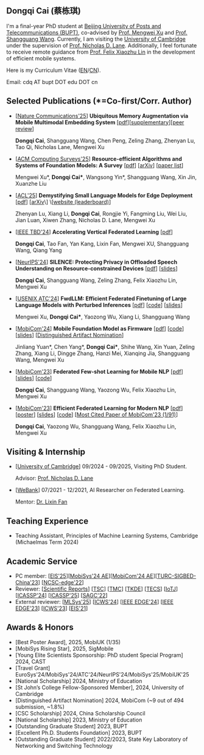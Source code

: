 ## Dongqi Cai (蔡栋琪)
<!-- Potential English Name: Kenny, Leo, Jasper -->
 <!-- Jasper is a gemstone associated with peace and tranquility. The name could symbolize the serene and beautiful moment captured in the phrase, connecting to the earthly yet ethereal nature of such a state. -->

I'm a final-year PhD student at 
[Beijing University of Posts and Telecommunications (BUPT)](https://www.bupt.edu.cn/), co-advised by [Prof. Mengwei Xu](https://xumengwei.github.io/) and [Prof. Shangguang Wang](http://www.sguangwang.com/). 
Currently, I am visiting the [University of Cambridge](https://www.cam.ac.uk) under the supervision of [Prof. Nicholas D. Lane](http://niclane.org).
Additionally, I feel fortunate to receive remote guidance from [Prof. Felix Xiaozhu Lin](https://fxlin.github.io/) in the development of efficient mobile systems.
<!-- Starting from September,  -->
Here is my Curriculum Vitae ([EN](/materials/cv-cdq-full.pdf)/[CN](/materials/cv-cdq-full-cn.pdf)).

<!-- [State Key Laboratory of Networking and Switching Technology](https://sklnst.bupt.edu.cn/), [Computer Science Department](https://scs.bupt.edu.cn/),  -->

<!-- I got my B.S. degree from [BUPT](https://www.bupt.edu.cn/) in 2021. -->

Email: cdq AT bupt DOT edu DOT cn

<!-- ## News!
- \[2024-05\] Paper on Forward-only FL was accepted by [ATC'24](https://www.usenix.org/conference/atc24)
- \[2024-04\] Invited to deliver a keynote speech at CCF Talk series
- \[2024-03\] Glad to serve as part of the [Artifact Evaluation PC](https://mobisys24ae.hotcrp.com/users/pc) at [MobiSys'24](https://www.sigmobile.org/mobisys/2024/) 
- \[2024-02\] Glad to serve as part of the [Artifact Evaluation PC](https://mobicom24ae.hotcrp.com/users/pc) at [MobiCom'24](https://www.sigmobile.org/mobicom/2024/) 
- \[2023-11\] Paper on mobile foundation model was conditionally accepted by [MobiCom'24](https://www.sigmobile.org/mobicom/2024/)
- \[2023-10\] Honored to present two papers at [MobiCom'23](https://www.sigmobile.org/mobicom/2023/) and immensely grateful for the mentorship from [Marco Gruteser](https://www.winlab.rutgers.edu/~gruteser/) -->

## Selected Publications (*=Co-first/Corr. Author)
<!-- - \[[arXiv](https://arxiv.org/abs/2409.15790)\] **Small Language Models: Survey, Measurements, and Insights** \[[pdf](pdf/arXiv-SLM-survey.pdf)\] \[[leader board](https://github.com/UbiquitousLearning/SLM_Survey)\]

  Zhenyan Lu, Xiang Li, **Dongqi Cai**, Rongjie Yi, Fangming Liu, Xiwen Zhang, Nicholas D. Lane, Mengwei Xu -->

- \[[Nature Communications'25](https://doi.org/10.1038/s41467-025-60802-5)\] **Ubiquitous Memory Augmentation via Mobile Multimodal Embedding System** \[[pdf](pdf/s41467-025-60802.pdf)\][[supplementary](pdf/NC25-Reminisce-supplementary.pdf)\][[peer review](pdf/NC25-Reminisce-review.pdf)\]

  **Dongqi Cai**, Shangguang Wang, Chen Peng, Zeling Zhang, Zhenyan Lu, Tao Qi, Nicholas Lane, Mengwei Xu

- \[[ACM Computing Surveys'25](https://dl.acm.org/doi/10.1145/3706418)\] **Resource-efficient Algorithms and Systems of Foundation Models: A Survey** \[[pdf](pdf/CSUR25-llm-survey.pdf)\] \[[arXiv](https://arxiv.org/pdf/2401.08092)\] \[[paper list](https://github.com/UbiquitousLearning/Efficient_Foundation_Model_Survey)\]

  Mengwei Xu\*, **Dongqi Cai\***, Wangsong Yin\*, Shangguang Wang, Xin Jin, Xuanzhe Liu

- \[[ACL'25](https://openreview.net/forum?id=qRhhT1BoUq#discussion)\] **Demystifying Small Language Models for Edge Deployment** \[[pdf](pdf/ACL25-SLM.pdf)\] \[[arXiv](https://arxiv.org/pdf/2409.15790?)\] \[[website (leaderboard)](https://ubiquitouslearning.github.io/TinyLLMLeaderBoard/#/slm)\] 

  Zhenyan Lu, Xiang Li, **Dongqi Cai**, Rongjie Yi, Fangming Liu, Wei Liu, Jian Luan, Xiwen Zhang, Nicholas D. Lane, Mengwei Xu

- \[[IEEE TBD'24](https://ieeexplore.ieee.org/document/9835002)\] **Accelerating Vertical Federated Learning** \[[pdf](pdf/TBD22.pdf)\]

  **Dongqi Cai**, Tao Fan, Yan Kang, Lixin Fan, Mengwei XU, Shangguang Wang, Qiang Yang
  
- \[[NeurIPS'24](https://neurips.cc/virtual/2024/poster/93343)\] **SILENCE: Protecting Privacy in Offloaded Speech Understanding on Resource-constrained Devices** \[[pdf](pdf/main-NeurIPS24-SILENCE.pdf)\] \[[slides](slides/NeurIPS24-silence-slides.pdf)\]

  **Dongqi Cai**, Shangguang Wang, Zeling Zhang, Felix Xiaozhu Lin, Mengwei Xu

<!-- - \[arXiv\] **A Survey of Backpropagation-free Training For LLMs** \[[pdf](pdf/arXiv-Fwd-Survey.pdf)\] 

  Hanzi Mei, **Dongqi Cai**, Yaozong Wu, Shangguang Wang, Mengwei Xu -->

- \[[USENIX ATC'24](https://www.usenix.org/conference/atc24/presentation/xu-mengwei)\] **FwdLLM: Efficient Federated Finetuning of Large Language Models with Perturbed Inferences** \[[pdf](pdf/ATC24-FwdLLM.pdf)\] \[[code](https://github.com/UbiquitousLearning/FwdLLM)\]  \[[slides](slides/ATC-FwdlLM.pdf)\]

  Mengwei Xu, **Dongqi Cai\***, Yaozong Wu, Xiang Li, Shangguang Wang 


- \[[MobiCom'24](https://dl.acm.org/doi/10.1145/3636534.3649361)] **Mobile Foundation Model as Firmware** \[[pdf](pdf/MobiCom24-M4.pdf)\] \[[code](https://github.com/UbiquitousLearning/MobileFM)\]  \[[slides](slides/Mobicom24-M4.pdf)\] \[[Distinguished Artifact Nomination](awards/Mobicom24-M4-ae-nomination.pdf)\]

  Jinliang Yuan\*, Chen Yang\*, **Dongqi Cai\***, Shihe Wang, Xin Yuan, Zeling Zhang, Xiang Li, Dingge Zhang, Hanzi Mei, Xianqing Jia, Shangguang Wang, Mengwei Xu

- \[[MobiCom'23](https://dl.acm.org/doi/10.1145/3570361.3613277)\] **Federated Few-shot Learning for Mobile NLP** \[[pdf](pdf/MobiCom23-FeS.pdf)\] \[[slides](slides/MobiCom-FeS-bk.pdf)\] \[[code](https://github.com/UbiquitousLearning/FeS)\] 

  **Dongqi Cai**, Shangguang Wang, Yaozong Wu, Felix Xiaozhu Lin, Mengwei Xu

- \[[MobiCom'23](https://dl.acm.org/doi/10.1145/3570361.3592505)\] **Efficient Federated Learning for Modern NLP** \[[pdf](pdf/MobiCom23-FedAdapter.pdf)\] \[[poster](pdf/TURC-FedAdapter.pdf)\] \[[slides](slides/MobiCom-AdaFL-bk.pdf)\] \[[code](https://github.com/UbiquitousLearning/FedAdapter)\] \[[Most Cited Paper of MobiCom'23 (1/91)](https://scholar.google.com.ec/citations?hl=en&view_op=list_hcore&venue=CYo1GjC2fW8J.2025&cstart=20)\]

  **Dongqi Cai**, Yaozong Wu, Shangguang Wang, Felix Xiaozhu Lin, Mengwei Xu



## Visiting & Internship
- \[[University of Cambridge](https://fate.readthedocs.io/en/latest/)\] 09/2024 - 09/2025, Visiting PhD Student. 

  Advisor: [Prof. Nicholas D. Lane](http://niclane.org)
- \[[WeBank](https://www.webank.com/en/)\] 07/2021 - 12/2021, AI Researcher on Federated Learning. 

  Mentor: [Dr. Lixin Fan](https://scholar.google.fi/citations?user=fOsgdn0AAAAJ&hl=en)

## Teaching Experience
- Teaching Assistant, Principles of Machine Learning Systems, Cambridge (Michaelmas Term 2024)

## Academic Service
- PC member: \[[EIS'25](https://embedded-ai.org/2025/)]\[[MobiSys'24 AE](https://mobisys24ae.hotcrp.com/)]\[[MobiCom'24 AE](https://mobicom24ae.hotcrp.com/)]\[[TURC-SIGBED-China'23](https://www.acmturc.com/2023/cn/SIGBED_China.html)\] \[[NCSC-edge'22](https://conf.ccf.org.cn/web/api/m9644563065535242241649985902214.action)\] 
- Reviewer:  [[Scientific Reports](https://www.nature.com/srep/)\] \[[TSC](https://ieeexplore.ieee.org/document/4688915)\] \[[TMC](https://ieeexplore.ieee.org/xpl/RecentIssue.jsp?punumber=7755)\] \[[TKDE](https://ieeexplore.ieee.org/xpl/RecentIssue.jsp?punumber=69)\] \[[TECS](https://dl.acm.org/journal/tecs)\] [[IoTJ](https://ieee-iotj.org/)\] \[[ICASSP'24](https://2024.ieeeicassp.org/)\] \[[ICASSP'25](https://2025.ieeeicassp.org/)\] \[[SAGC'22](https://data-com.org/sagc2022/)\] 
- External reviewer: \[[MLSys'25](https://mlsys.org/Conferences/2025)\]  \[[ICWS'24](https://conferences.computer.org/icws/2024/)\] \[[IEEE EDGE'24](https://conferences.computer.org/edge/2024/)\]  \[[IEEE EDGE'23](https://conferences.computer.org/edge/2023/)\] \[[ICWS'23](https://conferences.computer.org/icws/2023/)\] \[[EIS'21](https://www.embedded-ai.org/2021/index2.html)\]


## Awards & Honors
- [Best Poster Award], 2025, MobiUK (1/35)
- [MobiSys Rising Star], 2025, SigMobile
- [Young Elite Scientists Sponsorship: PhD student Special Program] 2024, CAST
- [Travel Grant] EuroSys'24/MobiSys'24/ATC'24/NeurIPS'24/MobiSys'25/MobiUK'25
- [National Scholarship] 2024, Ministry of Education
- [St John’s College Fellow-Sponsored Member], 2024, University of Cambridge
- [Distinguished Artifact Nomination] 2024, MobiCom (~9 out of 494 submission, ~1.8%)
- [CSC Scholarship] 2024, China Scholarship Council
- [National Scholarship] 2023, Ministry of Education
- [Outstanding Graduate Student] 2023, BUPT
- [Excellent Ph.D. Students Foundation] 2023, BUPT
- [Outstanding Graduate Student] 2022/2023, State Key Laboratory of Networking and Switching Technology

<!-- ## Materials
- \[[Paper List: Resource Efficient Large Language Model](https://github.com/UbiquitousLearning/Efficient_Foundation_Model_Survey)\]
- \[[Tutorial: Federated Learning with Google](https://federated.withgoogle.com/)\]
- \[[Tutorial: THE ELEMENTS OF STYLE (4th edition)](http://www.jlakes.org/ch/web/The-elements-of-style.pdf)\] -->


<script type="text/javascript" id="clstr_globe" src="//clustrmaps.com/globe.js?d=hGMQELFVCVHYkSQv-kV-_0B1VR5arff9AGbJVDZVhS8"></script>